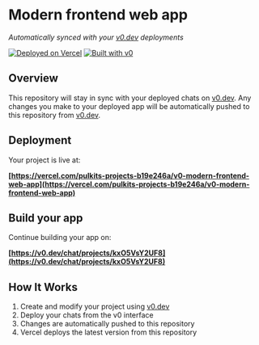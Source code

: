 # Modern frontend web app

*Automatically synced with your [v0.dev](https://v0.dev) deployments*

[![Deployed on Vercel](https://img.shields.io/badge/Deployed%20on-Vercel-black?style=for-the-badge&logo=vercel)](https://vercel.com/pulkits-projects-b19e246a/v0-modern-frontend-web-app)
[![Built with v0](https://img.shields.io/badge/Built%20with-v0.dev-black?style=for-the-badge)](https://v0.dev/chat/projects/kxO5VsY2UF8)

## Overview

This repository will stay in sync with your deployed chats on [v0.dev](https://v0.dev).
Any changes you make to your deployed app will be automatically pushed to this repository from [v0.dev](https://v0.dev).

## Deployment

Your project is live at:

**[https://vercel.com/pulkits-projects-b19e246a/v0-modern-frontend-web-app](https://vercel.com/pulkits-projects-b19e246a/v0-modern-frontend-web-app)**

## Build your app

Continue building your app on:

**[https://v0.dev/chat/projects/kxO5VsY2UF8](https://v0.dev/chat/projects/kxO5VsY2UF8)**

## How It Works

1. Create and modify your project using [v0.dev](https://v0.dev)
2. Deploy your chats from the v0 interface
3. Changes are automatically pushed to this repository
4. Vercel deploys the latest version from this repository
